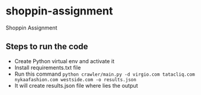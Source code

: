# shoppin-assignment

Shoppin Assignment

## Steps to run the code

- Create Python virtual env and activate it
- Install requirements.txt file
- Run this command `python crawler/main.py -d virgio.com tatacliq.com nykaafashion.com westside.com -o results.json`
- It will create results.json file where lies the output

